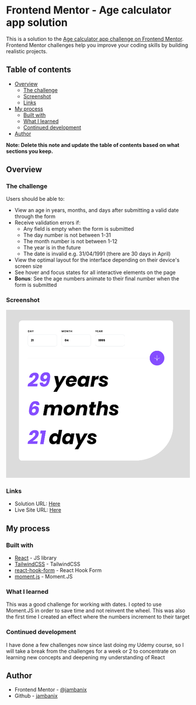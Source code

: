 # Frontend Mentor - Age calculator app solution

This is a solution to the [Age calculator app challenge on Frontend Mentor](https://www.frontendmentor.io/challenges/age-calculator-app-dF9DFFpj-Q). Frontend Mentor challenges help you improve your coding skills by building realistic projects.

## Table of contents

- [Overview](#overview)
  - [The challenge](#the-challenge)
  - [Screenshot](#screenshot)
  - [Links](#links)
- [My process](#my-process)
  - [Built with](#built-with)
  - [What I learned](#what-i-learned)
  - [Continued development](#continued-development)
- [Author](#author)

**Note: Delete this note and update the table of contents based on what sections you keep.**

## Overview

### The challenge

Users should be able to:

- View an age in years, months, and days after submitting a valid date through the form
- Receive validation errors if:
  - Any field is empty when the form is submitted
  - The day number is not between 1-31
  - The month number is not between 1-12
  - The year is in the future
  - The date is invalid e.g. 31/04/1991 (there are 30 days in April)
- View the optimal layout for the interface depending on their device's screen size
- See hover and focus states for all interactive elements on the page
- **Bonus**: See the age numbers animate to their final number when the form is submitted

### Screenshot

![preview image](./preview.png)

### Links

- Solution URL: [Here](https://github.com/jambanix/frontendmentor_age-calculator-app)
- Live Site URL: [Here](https://jambanix.github.io/frontendmentor_age-calculator-app/)

## My process

### Built with

- [React](https://reactjs.org/) - JS library
- [TailwindCSS](https://tailwindcss.com/) - TailwindCSS
- [react-hook-form](https://react-hook-form.com/) - React Hook Form
- [moment.js](https://momentjs.com/) - Moment.JS

### What I learned

This was a good challenge for working with dates. I opted to use Moment.JS in order to save time and not reinvent the wheel. This was also the first time I created an effect where the numbers increment to their target

### Continued development

I have done a few challenges now since last doing my Udemy course, so I will take a break from the challenges for a week or 2 to concentrate on learning new concepts and deepening my understanding of React

## Author

- Frontend Mentor - [@jambanix](https://www.frontendmentor.io/profile/jambanix)
- Github - [jambanix](https://www.github.com/jambanix)
